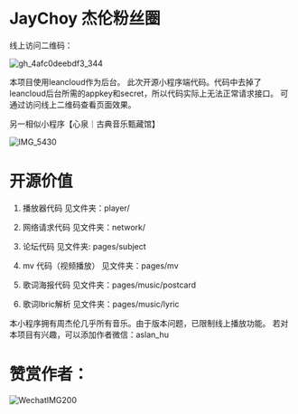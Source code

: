 # JayChoy 杰伦粉丝圈

线上访问二维码：

![gh_4afc0deebdf3_344](https://user-images.githubusercontent.com/1904655/229291386-28f712ef-8849-4aa6-9763-64df3b778e53.jpg)

本项目使用leancloud作为后台。
此次开源小程序端代码。代码中去掉了leancloud后台所需的appkey和secret，所以代码实际上无法正常请求接口。
可通过访问线上二维码查看页面效果。

另一相似小程序【心泉｜古典音乐甄藏馆】

![IMG_5430](https://user-images.githubusercontent.com/1904655/229292030-b2bc5cf9-b879-4878-8777-9e6fa4dee3fa.jpg)


# 开源价值

1. 播放器代码
见文件夹：player/

2. 网络请求代码
见文件夹：network/

3. 论坛代码
见文件夹: pages/subject

4. mv 代码（视频播放）
见文件夹：pages/mv

5. 歌词海报代码
见文件夹：pages/music/postcard

6. 歌词lbric解析
见文件夹：pages/music/lyric

本小程序拥有周杰伦几乎所有音乐。由于版本问题，已限制线上播放功能。
若对本项目有兴趣，可以添加作者微信：aslan_hu

# 赞赏作者：

![WechatIMG200](https://user-images.githubusercontent.com/1904655/229292053-da7246dd-33b2-4df1-ae60-891a5eb484f1.jpeg)



